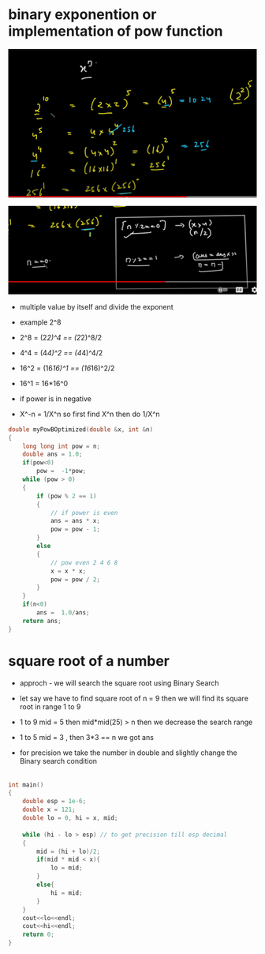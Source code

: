 # binary exponention or implementation of pow function

![alt text](image.png)

![alt text](image-1.png)

- multiple value by itself and divide the exponent

- example 2^8 

- 2^8 = (2*2)^4 == (2*2)^8/2
- 4^4 = (4*4)^2 == (4*4)^4/2
- 16^2 = (16*16)^1 == (16*16)^2/2
- 16^1 = 16*16^0

- if power is in negative
- X^-n = 1/X^n so first find X^n then do 1/X^n

```cpp
double myPowBOptimized(double &x, int &n)
{
    long long int pow = n;
    double ans = 1.0;
    if(pow<0)
        pow =  -1*pow;
    while (pow > 0)
    {
        if (pow % 2 == 1)
        {
            // if power is even
            ans = ans * x;
            pow = pow - 1;
        }
        else
        {
            // pow even 2 4 6 8
            x = x * x;
            pow = pow / 2;
        }
    }
    if(n<0)
        ans =  1.0/ans;
    return ans;
}


```


# square root of a number

- approch - we will search the square root using Binary Search
- let say we have to find square root of n = 9 then we will find its square root in range 1 to 9
- 1 to 9 mid =  5 then mid*mid(25) > n then we decrease the search range 
- 1 to 5 mid = 3 , then 3*3 == n we got ans

- for precision we take the number in double and slightly change the Binary search condition

```cpp

int main()
{
    double esp = 1e-6;
    double x = 121;
    double lo = 0, hi = x, mid;

    while (hi - lo > esp) // to get precision till esp decimal
    {
        mid = (hi + lo)/2;
        if(mid * mid < x){
            lo = mid;
        }
        else{
            hi = mid;
        }
    }
    cout<<lo<<endl;
    cout<<hi<<endl;
    return 0;
}



```


```cpp

```


```cpp

```


```cpp

```


```cpp

```


```cpp

```



